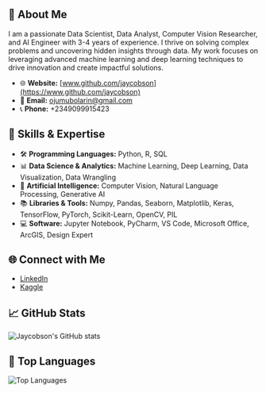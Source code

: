 
## 🚀 About Me

I am a passionate Data Scientist, Data Analyst, Computer Vision Researcher, and AI Engineer with 3-4 years of experience. I thrive on solving complex problems and uncovering hidden insights through data. My work focuses on leveraging advanced machine learning and deep learning techniques to drive innovation and create impactful solutions.

- 🌐 **Website:** [www.github.com/jaycobson](https://www.github.com/jaycobson)
- 📧 **Email:** [ojumubolarin@gmail.com](mailto:ojumubolarin@gmail.com)
- 📞 **Phone:** +2349099915423

## 💼 Skills & Expertise

- 🛠️ **Programming Languages:** Python, R, SQL
- 📊 **Data Science & Analytics:** Machine Learning, Deep Learning, Data Visualization, Data Wrangling
- 🧠 **Artificial Intelligence:** Computer Vision, Natural Language Processing, Generative AI
- 📚 **Libraries & Tools:** Numpy, Pandas, Seaborn, Matplotlib, Keras, TensorFlow, PyTorch, Scikit-Learn, OpenCV, PIL
- 💻 **Software:** Jupyter Notebook, PyCharm, VS Code, Microsoft Office, ArcGIS, Design Expert

## 🌐 Connect with Me

- [LinkedIn](https://www.linkedin.com/in/ojumubolarinwa)
- [Kaggle](https://www.kaggle.com/jaycobson51)

## 📈 GitHub Stats

![Jaycobson's GitHub stats](https://github-readme-stats.vercel.app/api?username=jaycobson&show_icons=true&theme=radical)

## 🚀 Top Languages

![Top Languages](https://github-readme-stats.vercel.app/api/top-langs/?username=jaycobson&layout=compact&theme=radical)
